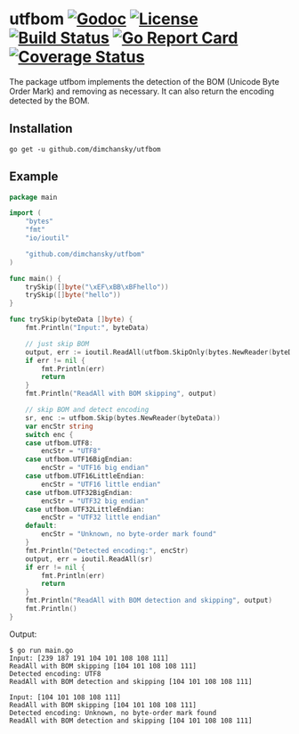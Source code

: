 # utfbom [![Godoc](https://godoc.org/github.com/dimchansky/utfbom?status.png)](https://godoc.org/github.com/dimchansky/utfbom) [![License](https://img.shields.io/:license-apache-blue.svg)](https://opensource.org/licenses/Apache-2.0) [![Build Status](https://travis-ci.org/dimchansky/utfbom.svg?branch=master)](https://travis-ci.org/dimchansky/utfbom) [![Go Report Card](https://goreportcard.com/badge/github.com/dimchansky/utfbom)](https://goreportcard.com/report/github.com/dimchansky/utfbom) [![Coverage Status](https://coveralls.io/repos/github/dimchansky/utfbom/badge.svg?branch=master)](https://coveralls.io/github/dimchansky/utfbom?branch=master)

The package utfbom implements the detection of the BOM (Unicode Byte Order Mark) and removing as necessary. It can also return the encoding detected by the BOM.

## Installation

    go get -u github.com/dimchansky/utfbom

## Example

```go
package main

import (
	"bytes"
	"fmt"
	"io/ioutil"

	"github.com/dimchansky/utfbom"
)

func main() {
	trySkip([]byte("\xEF\xBB\xBFhello"))
	trySkip([]byte("hello"))
}

func trySkip(byteData []byte) {
	fmt.Println("Input:", byteData)

	// just skip BOM
	output, err := ioutil.ReadAll(utfbom.SkipOnly(bytes.NewReader(byteData)))
	if err != nil {
		fmt.Println(err)
		return
	}
	fmt.Println("ReadAll with BOM skipping", output)

	// skip BOM and detect encoding
	sr, enc := utfbom.Skip(bytes.NewReader(byteData))
	var encStr string
	switch enc {
	case utfbom.UTF8:
		encStr = "UTF8"
	case utfbom.UTF16BigEndian:
		encStr = "UTF16 big endian"
	case utfbom.UTF16LittleEndian:
		encStr = "UTF16 little endian"
	case utfbom.UTF32BigEndian:
		encStr = "UTF32 big endian"
	case utfbom.UTF32LittleEndian:
		encStr = "UTF32 little endian"
	default:
		encStr = "Unknown, no byte-order mark found"
	}
	fmt.Println("Detected encoding:", encStr)
	output, err = ioutil.ReadAll(sr)
	if err != nil {
		fmt.Println(err)
		return
	}
	fmt.Println("ReadAll with BOM detection and skipping", output)
	fmt.Println()
}
```

Output:

```
$ go run main.go
Input: [239 187 191 104 101 108 108 111]
ReadAll with BOM skipping [104 101 108 108 111]
Detected encoding: UTF8
ReadAll with BOM detection and skipping [104 101 108 108 111]

Input: [104 101 108 108 111]
ReadAll with BOM skipping [104 101 108 108 111]
Detected encoding: Unknown, no byte-order mark found
ReadAll with BOM detection and skipping [104 101 108 108 111]
```
